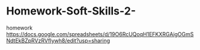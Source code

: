 # Homework-Soft-Skills-2-
homework https://docs.google.com/spreadsheets/d/19O6RcUQoqH1EFKXRGAigOGmSNdtEkBZpRVzRVfIywh8/edit?usp=sharing
